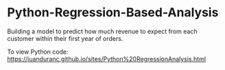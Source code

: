 # Python-Regression-Based-Analysis
Building a model to predict how much revenue to expect from each customer within their first year of orders.

To view Python code:
https://juanduranc.github.io/sites/Python%20RegressionAnalysis.html

